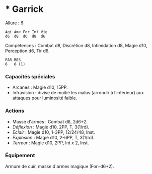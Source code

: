 # * Garrick

Allure : 6

	Agi	Âme	For	Int	Vig
	d6	d8	d6	d8	d6

Compétences : Combat d8, Discrétion d8, Intimidation d8, Magie d10, Perception d6, Tir d6.

	PAR	RES
	6	6 (1)

### Capacités spéciales
- Arcanes : Magie d10, 15PP.
- Infravision : divise de moitié les malus (arrondir à l’inférieur) aux attaques pour luminosité faible.

### Actions
- Masse d'armes : Combat d8, 2d6+2.
- _Déflexion_ : Magie d10, 2PP, T, 3(1/rd).
- _Eclair_ : Magie d10, 1-3PP, 12/24/48, Inst.
- _Explosion_ : Magie d10, 2-6PP, T, 3(1/rd).
- _Terreur_ : Magie d10, 2PP, Int x 2, Inst.

### Équipement
Armure de cuir, masse d'armes magique (For+d6+2).
